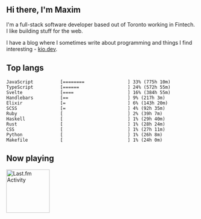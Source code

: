 <!-- deno-fmt-ignore-file -->
## Hi there, I'm Maxim

I'm a full-stack software developer based out of Toronto working in Fintech. I like building stuff for the web.

I have a blog where I sometimes write about programming and things I find interesting - [kio.dev](https://kio.dev).



## Top langs

```
JavaScript          [========                ] 33% (775h 10m)
TypeScript          [======                  ] 24% (572h 55m)
Svelte              [====                    ] 16% (384h 55m)
Handlebars          [==                      ] 9% (217h 3m)
Elixir              [=                       ] 6% (143h 20m)
SCSS                [=                       ] 4% (92h 35m)
Ruby                [                        ] 2% (39h 7m)
Haskell             [                        ] 1% (29h 40m)
Rust                [                        ] 1% (28h 24m)
CSS                 [                        ] 1% (27h 11m)
Python              [                        ] 1% (26h 8m)
Makefile            [                        ] 1% (24h 0m)
```


## Now playing


<a href="https://github.com/kiosion/toru">
  <picture>
    <source media="(prefers-color-scheme: dark)" srcset="https://toru.kio.dev/api/v1/kiosion?blur&border_width=0&border_radius=26&theme=nord">
    <source media="(prefers-color-scheme: light)" srcset="https://toru.kio.dev/api/v1/kiosion?blur&border_width=0&border_radius=26&theme=light">
    <img alt="Last.fm Activity" src="https://toru.kio.dev/api/v1/kiosion?blur&border_width=0&border_radius=26" height="115" />
  </picture>
</a>


